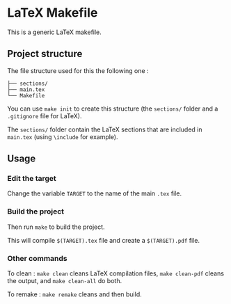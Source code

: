 # LaTeX Makefile
This is a generic LaTeX makefile.

## Project structure
The file structure used for this the following one :
```
├── sections/
├── main.tex
└── Makefile
```
You can use `make init` to create this structure (the `sections/` folder and a `.gitignore` file for LaTeX).

The `sections/` folder contain the LaTeX sections that are included in `main.tex` (using `\include` for example).

## Usage
### Edit the target
Change the variable `TARGET` to the name of the main `.tex` file.

### Build the project
Then run `make` to build the project.

This will compile `$(TARGET).tex` file and create a `$(TARGET).pdf` file.

### Other commands
To clean : `make clean` cleans LaTeX compilation files, `make clean-pdf` cleans the output, and `make clean-all` do both.

To remake : `make remake` cleans and then build.
